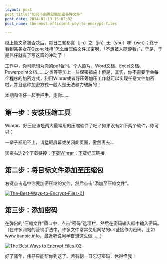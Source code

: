```yaml
---
layout: post
post_title:"如何不倒腾就能加密各种文件"
post_date: 2014-01-13 15:07:02
post_name: the-most-efficient-way-to-encrypt-files

---
```


继上篇文章被否决后，每日三餐都食（jin）之（jin）无（you）味（wei）；终于看到某美女在Qzone吐槽“怎么给压缩文件加密啊，「不想被人随便看」”，于是，于是伟仔就有了写这篇的冲动了！

工作中，你可能想为你的pdf合同、个人照片、Word文档、Excel文档、Powerpoint文档……之类等等加上一些保密措施！但是，其实，你不需要学会每个程序的加密方式，利用Winrar或者好压等加压工作就可以实现任意文件加密啦，并且这种加密方式一般人是无法暴力破解的！

本期和伟仔一起手把手，走你……

## 第一步：安装压缩工具

Winrar、好压应该是两大最常用的压缩软件了吧？如果没有如下两个软件，你可以：

一辈子都用不上，请猛砸屏幕或关闭此页面，傲然离去…

猛搓右边2个下载链接：[下载Winrar](http://w.x.baidu.com/alading/anquan_soft_down_all/10849)；[下载好压链接](http://w.x.baidu.com/alading/anquan_soft_down_all/13643)

## 第二步：将目标文件添加至压缩包

右键点击选中你要加密压缩的文件，然后点击“添加至压缩文件”。

[![The-Best-Ways-to-Encrypt-Files-01](http://7arnhx.com1.z0.glb.clouddn.com/wp-content/uploads/2014/01/The-Best-Ways-to-Encrypt-Files-01.jpg)](http://7arnhx.com1.z0.glb.clouddn.com/wp-content/uploads/2014/01/The-Best-Ways-to-Encrypt-Files-01.jpg)

## 第三步：添加密码

在弹出的“压缩文件”窗口中，点击“密码”选项栏，然后在密码输入框中输入密码。（在许多网站的营销手法中，许多文件常常使用网站的url链接作为密码，比如www.banpie.info，最近听说阿半夜想这么做……）

[![The Best Ways to Encrypt Files-02](http://7arnhx.com1.z0.glb.clouddn.com/wp-content/uploads/2014/01/The-Best-Ways-to-Encrypt-Files-02.png)](http://7arnhx.com1.z0.glb.clouddn.com/wp-content/uploads/2014/01/The-Best-Ways-to-Encrypt-Files-02.png)

好了骚年，伟仔只能帮你到这了。若有朝一日忘记密码，休得怪我！